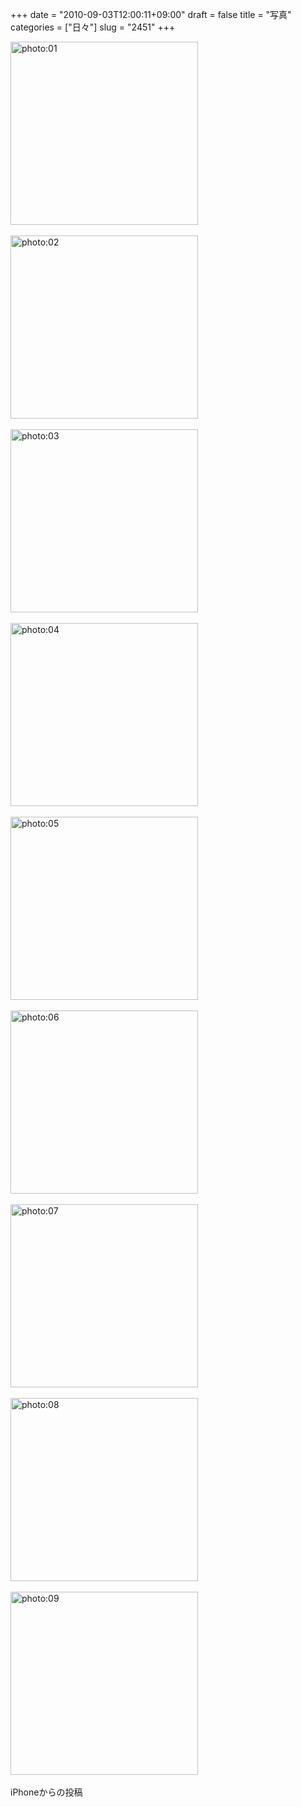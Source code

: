 +++
date = "2010-09-03T12:00:11+09:00"
draft = false
title = "写真"
categories = ["日々"]
slug = "2451"
+++

<div align="left"><a href="http://ieiri.net/wordpress/wp-content/uploads/ameblo/blog_import_4f7a3a0e0afdf.jpg"><img src="http://ieiri.net/wordpress/wp-content/uploads/ameblo/blog_import_4f7a3a0e0afdf.jpg" alt="photo:01" width="300" height="293" border="0" /></a></div><br clear="all" />
<div align="left"><a href="http://ieiri.net/wordpress/wp-content/uploads/ameblo/blog_import_4f7a3a0e8b32c.jpg"><img src="http://ieiri.net/wordpress/wp-content/uploads/ameblo/blog_import_4f7a3a0e8b32c.jpg" alt="photo:02" width="300" height="293" border="0" /></a></div><br clear="all" />
<div align="left"><a href="http://ieiri.net/wordpress/wp-content/uploads/ameblo/blog_import_4f7a3a0ed9fbc.jpg"><img src="http://ieiri.net/wordpress/wp-content/uploads/ameblo/blog_import_4f7a3a0ed9fbc.jpg" alt="photo:03" width="300" height="293" border="0" /></a></div><br clear="all" />
<div align="left"><a href="http://ieiri.net/wordpress/wp-content/uploads/ameblo/blog_import_4f7a3a0f871c4.jpg"><img src="http://ieiri.net/wordpress/wp-content/uploads/ameblo/blog_import_4f7a3a0f871c4.jpg" alt="photo:04" width="300" height="293" border="0" /></a></div><br clear="all" />
<div align="left"><a href="http://ieiri.net/wordpress/wp-content/uploads/ameblo/blog_import_4f7a3a1048ecc.jpg"><img src="http://ieiri.net/wordpress/wp-content/uploads/ameblo/blog_import_4f7a3a1048ecc.jpg" alt="photo:05" width="300" height="293" border="0" /></a></div><br clear="all" />
<div align="left"><a href="http://ieiri.net/wordpress/wp-content/uploads/ameblo/blog_import_4f7a3a11107e3.jpg"><img src="http://ieiri.net/wordpress/wp-content/uploads/ameblo/blog_import_4f7a3a11107e3.jpg" alt="photo:06" width="300" height="293" border="0" /></a></div><br clear="all" />
<div align="left"><a href="http://ieiri.net/wordpress/wp-content/uploads/ameblo/blog_import_4f7a3a11d0928.jpg"><img src="http://ieiri.net/wordpress/wp-content/uploads/ameblo/blog_import_4f7a3a11d0928.jpg" alt="photo:07" width="300" height="293" border="0" /></a></div><br clear="all" />
<div align="left"><a href="http://ieiri.net/wordpress/wp-content/uploads/ameblo/blog_import_4f7a3a128ea94.jpg"><img src="http://ieiri.net/wordpress/wp-content/uploads/ameblo/blog_import_4f7a3a128ea94.jpg" alt="photo:08" width="300" height="293" border="0" /></a></div><br clear="all" />
<div align="left"><a href="http://ieiri.net/wordpress/wp-content/uploads/ameblo/blog_import_4f7a3a134d280.jpg"><img src="http://ieiri.net/wordpress/wp-content/uploads/ameblo/blog_import_4f7a3a134d280.jpg" alt="photo:09" width="300" height="293" border="0" /></a></div><br clear="all" />
iPhoneからの投稿
